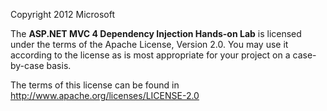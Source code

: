 Copyright 2012 Microsoft

The **ASP.NET MVC 4 Dependency Injection Hands-on Lab** is licensed under the terms of the Apache License, Version 2.0.
You may use it according to the license as is most appropriate for your project on a case-by-case basis.

The terms of this license can be found in http://www.apache.org/licenses/LICENSE-2.0
